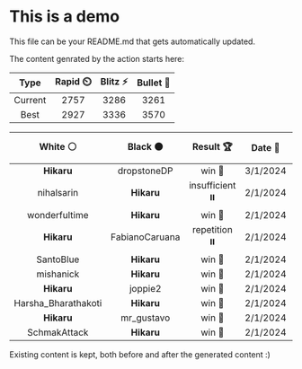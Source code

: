 # This is a demo

This file can be your README.md that gets automatically updated.

The content genrated by the action starts here:

<!--START_SECTION:chessStats-->
<!-- Automatically generated with https://github.com/Balastrong/chess-stats-action -->

| Type | Rapid ⏲️ | Blitz ⚡ | Bullet 🔫 |
|:---:|:---:|:---:|:---:|
| Current | 2757 | 3286 | 3261 |
| Best | 2927 | 3336 | 3570 |

| White ⚪ | Black ⚫ | Result 🏆 | Date 📅 | Position 🗺️ | Type 🕕 |
|:---:|:---:|:---:|:---:|:---:|:---:|
| **Hikaru** | dropstoneDP | win 🥇 | 3/1/2024 | <a href="http://www.ee.unb.ca/cgi-bin/tervo/fen.pl?select=1r6/1P6/B7/4n1p1/6k1/4R2p/7P/4K3 b - -">Link</a> | Blitz |
| nihalsarin | **Hikaru** | insufficient ⏸️ | 2/1/2024 | <a href="http://www.ee.unb.ca/cgi-bin/tervo/fen.pl?select=8/6K1/8/8/8/8/8/2k5 w - -">Link</a> | Blitz |
| wonderfultime | **Hikaru** | win 🥇 | 2/1/2024 | <a href="http://www.ee.unb.ca/cgi-bin/tervo/fen.pl?select=8/8/1b6/3N4/8/6kp/8/5K2 w - -">Link</a> | Blitz |
| **Hikaru** | FabianoCaruana | repetition ⏸️ | 2/1/2024 | <a href="http://www.ee.unb.ca/cgi-bin/tervo/fen.pl?select=8/4Q2k/6p1/p6p/2P2P1P/P5P1/3q1nBK/8 b - -">Link</a> | Blitz |
| SantoBlue | **Hikaru** | win 🥇 | 2/1/2024 | <a href="http://www.ee.unb.ca/cgi-bin/tervo/fen.pl?select=8/8/8/1p2pk2/8/2P1P1p1/PP3nKp/4N3 w - -">Link</a> | Blitz |
| mishanick | **Hikaru** | win 🥇 | 2/1/2024 | <a href="http://www.ee.unb.ca/cgi-bin/tervo/fen.pl?select=8/8/8/K3k3/7p/8/8/8 w - -">Link</a> | Blitz |
| **Hikaru** | joppie2 | win 🥇 | 2/1/2024 | <a href="http://www.ee.unb.ca/cgi-bin/tervo/fen.pl?select=4r2k/1p5p/2p4r/p3q3/P1P1nN2/1P3Q1P/4R1P1/4R2K b - -">Link</a> | Blitz |
| Harsha_Bharathakoti | **Hikaru** | win 🥇 | 2/1/2024 | <a href="http://www.ee.unb.ca/cgi-bin/tervo/fen.pl?select=6k1/3q1p1p/p1pb1pp1/Pp6/1PbP4/2P2N1n/2B2PP1/1Q2B1K1 w - -">Link</a> | Blitz |
| **Hikaru** | mr_gustavo | win 🥇 | 2/1/2024 | <a href="http://www.ee.unb.ca/cgi-bin/tervo/fen.pl?select=1r4kR/8/p1q1pBP1/2p1P3/2PpN3/3P4/P4PK1/8 b - -">Link</a> | Blitz |
| SchmakAttack | **Hikaru** | win 🥇 | 2/1/2024 | <a href="http://www.ee.unb.ca/cgi-bin/tervo/fen.pl?select=8/8/k2pp2p/Ppq5/8/2QP4/5K2/8 w - -">Link</a> | Blitz |

<!--END_SECTION:chessStats-->

Existing content is kept, both before and after the generated content :)
